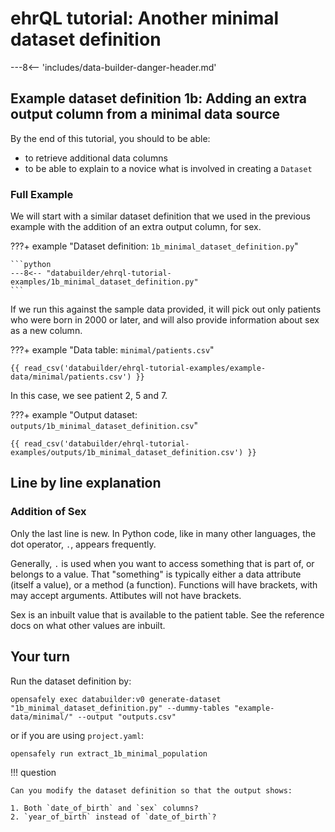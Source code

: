 # ehrQL tutorial: Another minimal dataset definition

---8<-- 'includes/data-builder-danger-header.md'

## Example dataset definition 1b: Adding an extra output column from a minimal data source

By the end of this tutorial, you should to be able:

* to retrieve additional data columns
* to be able to explain to a novice what is involved in creating a `Dataset`

### Full Example

We will start with a similar dataset definition that we 
used in the previous example with the addition of an extra output column, for sex. 

???+ example "Dataset definition: `1b_minimal_dataset_definition.py`"

    ```python
    ---8<-- "databuilder/ehrql-tutorial-examples/1b_minimal_dataset_definition.py"
    ```

If we run this against the sample data provided, it will pick out only patients who were born in 2000 or later, and will also provide information about sex as a new column. 

???+ example "Data table: `minimal/patients.csv`"

    {{ read_csv('databuilder/ehrql-tutorial-examples/example-data/minimal/patients.csv') }}

In this case, we see patient 2, 5 and 7. 

???+ example "Output dataset: `outputs/1b_minimal_dataset_definition.csv`"

    {{ read_csv('databuilder/ehrql-tutorial-examples/outputs/1b_minimal_dataset_definition.csv') }}

## Line by line explanation
### Addition of Sex
Only the last line is new. In Python code, like in many other languages, the dot operator, `.`, appears frequently.

Generally, `.` is used when you want to access something
that is part of, or belongs to a value. That "something" is typically either a data attribute (itself a value), or a method (a function). Functions will have brackets, with may accept arguments. Attibutes will not have brackets. 

Sex is an inbuilt value that is available to the patient table. See the reference docs on what other values are inbuilt. 

## Your turn
Run the dataset definition by:

```
opensafely exec databuilder:v0 generate-dataset "1b_minimal_dataset_definition.py" --dummy-tables "example-data/minimal/" --output "outputs.csv"
```

or if you are using `project.yaml`:

```
opensafely run extract_1b_minimal_population
```

!!! question

    Can you modify the dataset definition so that the output shows:

    1. Both `date_of_birth` and `sex` columns?
    2. `year_of_birth` instead of `date_of_birth`?
